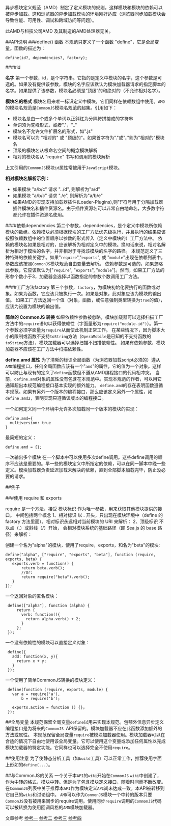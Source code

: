 异步模块定义规范（AMD）制定了定义模块的规则，这样模块和模块的依赖可以被异步加载。这和浏览器的异步加载模块的环境刚好适应（浏览器同步加载模块会导致性能、可用性、调试和跨域访问等问题）。

此AMD与科技公司AMD 及其制造的AMD处理器无关。

##API说明
###define() 函数
本规范只定义了一个函数 "define"，它是全局变量。函数的描述为：

    define(id?, dependencies?, factory);

####id

**名字**
第一个参数，id，是个字符串。它指的是定义中模块的名字，这个参数是可选的。如果没有提供该参数，模块的名字应该默认为模块加载器请求的指定脚本的名字。如果提供了该参数，模块名必须是“顶级”的和绝对的（不允许相对名字）。

**模块名的格式**
模块名用来唯一标识定义中模块，它们同样在依赖数组中使用。`AMD`的模块名规范是`CommonJS`模块名规范的超集。引用如下：

* 模块名是由一个或多个单词以正斜杠为分隔符拼接成的字符串
* 单词须为驼峰形式，或者"."，".."
* 模块名不允许文件扩展名的形式，如".js"
* 模块名可以为 "相对的" 或 "顶级的"。如果首字符为"."或".."则为"相对的"模块名
* 顶级的模块名从根命名空间的概念模块解析
* 相对的模块名从 "require" 书写和调用的模块解析

上文引用的`CommonJS`模块`id`属性常被用于`JavaScript`模块。

**相对模块名解析示例：**

* 如果模块 "a/b/c" 请求 "../d", 则解析为"a/d"
* 如果模块 "a/b/c" 请求 "./e", 则解析为"a/b/e"
* 如果AMD的实现支持加载器插件(Loader-Plugins),则"!"符号用于分隔加载器插件模块名和插件资源名。由于插件资源名可以非常自由地命名，大多数字符都允许在插件资源名使用。


####依赖dependencies
第二个参数，dependencies，是个定义中模块所依赖模块的数组。依赖模块必须根据模块的工厂方法优先级执行，并且执行的结果应该按照依赖数组中的位置顺序以参数的形式传入（定义中模块的）工厂方法中。
依赖的模块名如果是相对的，应该解析为相对定义中的模块。换句话来说，相对名解析为相对于模块的名字，并非相对于寻找该模块的名字的路径。
本规范定义了三种特殊的依赖关键字。如果"`require`","`exports`", 或 "`module`"出现在依赖列表中，参数应该按照`CommonJS`模块规范自由变量去解析。
依赖参数是可选的，如果忽略此参数，它应该默认为["`require`", "`exports`", "`module`"]。然而，如果工厂方法的形参个数小于3，加载器会选择以函数指定的参数个数调用工厂方法。

####工厂方法factory
第三个参数，`factory`，为模块初始化要执行的函数或对象。如果为函数，它应该只被执行一次。如果是对象，此对象应该为模块的输出值。
如果工厂方法返回一个值（对象，函数，或任意强制类型转换为`true`的值），应该为设置为模块的输出值。

**简单的 CommonJS 转换**
如果依赖性参数被忽略，模块加载器可以选择扫描工厂方法中的`require`语句以获得依赖性（字面量形为`require("module-id")`）。第一个参数必须字面量为`require`从而使此机制正常工作。
在某些情况下，因为脚本大小的限制或函数不支持`toString`方法（`OperaMobile`是已知的不支持函数的`toString`方法），模块加载器可以选择扫描不扫描依赖性。
如果有依赖参数，模块加载器不应该在工厂方法中扫描依赖性。

**define.amd 属性**
为了清晰的标识全局函数（为浏览器加载script必须的）遵从`AMD`编程接口，任何全局函数应该有一个"`amd`"的属性，它的值为一个对象。这样可以防止与现有的定义了`define`函数但不遵从AMD编程接口的代码相冲突。
当前，`define.amd`对象的属性没有包含在本规范中。实现本规范的作者，可以用它通知超出本规范编程接口基本实现的额外能力。
`define.amd`的存在表明函数遵循本规范。如果有另外一个版本的编程接口，那么应该定义另外一个属性，如`define.amd2`，表明实现只遵循该版本的编程接口。

一个如何定义同一个环境中允许多次加载同一个版本的模块的实现：

    define.amd={
      multiversion: true
    }

最简短的定义：

    define.amd = {};

一次输出多个模块
在一个脚本中可以使用多次define调用。这些define调用的顺序不应该是重要的。早一些的模块定义中所指定的依赖，可以在同一脚本中晚一些定义。模块加载器负责延迟加载未解决的依赖，直到全部脚本加载完毕，防止没必要的请求。

##例子

###使用 require 和 exports

require 是一个方法，接受 模块标识 作为唯一参数，用来获取其他模块提供的接口。
中间包括两个概念
1、相对标识  以 . 开头，只出现在模块环境中（define 的 factory 方法里面）。相对标识永远相对当前模块的 URI 来解析：
2、顶级标识  不以点（.）或斜线（/）开始， 会相对模块系统的基础路径（即 Sea.js 的 base 路径）来解析：

创建一个名为"alpha"的模块，使用了require，exports，和名为"beta"的模块:

    define("alpha", ["require", "exports", "beta"], function (require, exports, beta) {
       exports.verb = function() {
           return beta.verb();
           //Or:
           return require("beta").verb();
       }
    });
一个返回对象的匿名模块：

     define(["alpha"], function (alpha) {
         return {
           verb: function(){
             return alpha.verb() + 2;
           }
         };
     });
一个没有依赖性的模块可以直接定义对象：

     define({
       add: function(x, y){
         return x + y;
       }
     });
一个使用了简单CommonJS转换的模块定义：

     define(function (require, exports, module) {
       var a = require('a'),
           b = require('b');

       exports.action = function () {};
     });

##全局变量
本规范保留全局变量`define`以用来实现本规范。包额外信息异步定义编程接口是为将来的`CommonJS `API保留的。模块加载器不应在此函数添加额外的方法或属性。
本规范保留全局变量`require`被模块加载器使用。模块加载器可以在合适的情况下自由地使用该全局变量。它可以使用这个变量或添加任何属性以完成模块加载器的特定功能。它同样也可以选择完全不使用`require`。

##使用注意
为了使静态分析工具（如`build`工具）可以正常工作，推荐使用字面上形如的`define(...)`。

##与CommonJS的关系
一个关于本`API`的`wiki`开始在`CommonJS` `wiki`中创建了，作为中转的格式，模块中转。但是为了包含模块定义接口，随着时间而不断改变。在`CommonJS`列表中关于推荐本`API`作为模块定义`API`尚未达成一致。本API被转移到它自己的`wiki`和讨论组中。
`AMD`可以作为`CommonJS`模块一个中转的版本只要`CommonJS`没有被用来同步的require调用。使用同步`require`调用的`CommonJS`代码可以被转换为使用回调风格的`AMD`模块加载器。


文章参考
[参考一](http://javascript.ruanyifeng.com/tool/requirejs.html)
[参考二](https://github.com/amdjs/amdjs-api/wiki/AMD-(%E4%B8%AD%E6%96%87%E7%89%88))
[参考三](http://www.runoob.com/w3cnote/requirejs-tutorial-1.html)
[参考四](http://www.runoob.com/w3cnote/requirejs-tutorial-2.html)




